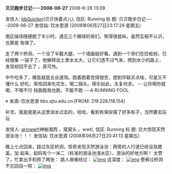 **贝贝跑步日记----2008-06-27** 										 									 								 								 							 							 								2008-6-28 13:09

发信人: [bbQuickor](http://bbs.sjtu.edu.cn/bbsqry?userid=bbQuickor)(贝贝快着点儿), 信区: Running 
标 题: 贝贝跑步日记----2008-06-27 
发信站: 饮水思源 (2008年06月27日23:17:29 星期五) 

南区操场随便跑了半小时，遇见三个踢球的哥们，笑得很放纵。虽然互相不认识，也算是 
有缘了。 

走了两个桥洞，一个没了半截大腿，一个墙画挺好看。遇到一个哥们在捡蚯蚓，已经搜集 
一袋子了，他解释说土里水太大，让它们透不过气来，爬到水少的路上，发现却回不去了 
。真可怜。 

中午吃多了，晚饭就是五谷道场。跑着跑着觉得很空，想到华联买点啥，可是又不懂什么 
好吃，索性回来吃花生，喝二锅头。得乐如此，夫复何求。 
\-- 
让你喝你就喝，不喝不行 
挡我跑我也跑，不能不跑 
---A RUNNING FOOL 

※ 来源:·饮水思源 bbs.sjtu.edu.cn·[FROM: 219.228.118.154] 
 
补充，我是就是从这里淌水过去的，哈哈，看到有保安摆了好多桩子，当然要去玩玩
 
发信人: [aricwwt](http://bbs.sjtu.edu.cn/bbsqry?userid=aricwwt)(神秘湘西 。窝窝头 。wwt), 信区: Running
标 题: 交大惊现天然游泳池！！！
发信站: 饮水思源 (2008年06月27日20:41:13 星期五)

 晚上七点回来，路过东区桥洞，惊奇发现天然游泳池：两旁的人行道已经没及膝盖，加
起来，起码有个一米二（标准的游泳池浅水区），游泳的好地方啊！
 太赞了，忙拿出手机照了两张：
路人艰难经过：
[![img](http://bbs.sjtu.edu.cn/file/Running/1214570153169460.jpg?pt=5&ek=1&kp=1&sce=0-12-12)](http://bbs.sjtu.edu.cn/file/Running/1214570153169460.jpg)
这深度：
[![img](http://bbs.sjtu.edu.cn/file/Running/1214570164169750.jpg?pt=5&ek=1&kp=1&sce=0-12-12)](http://bbs.sjtu.edu.cn/file/Running/1214570164169750.jpg)
卷裤过桥洞不忘回目一照：
[![img](http://bbs.sjtu.edu.cn/file/Running/1214570221170500.jpg?pt=5&ek=1&kp=1&sce=0-12-12)](http://bbs.sjtu.edu.cn/file/Running/1214570221170500.jpg)